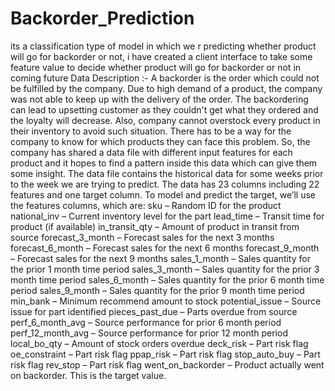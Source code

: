 # Backorder_Prediction
its a classification type of model in which we r predicting whether product will go for backorder or not, i have created a client interface to take some feature value to decide whether product will go for backorder or not in coming future  Data Description :- A backorder is the order which could not be fulfilled by the company. Due to high demand of a product, the company was not able to keep up with the delivery of the order. The backordering can lead to upsetting customer as they couldn't get what they ordered and the loyalty will decrease. Also, company cannot overstock every product in their inventory to avoid such situation. There has to be a way for the company to know for which products they can face this problem. So, the company has shared a data file with different input features for each product and it hopes to find a pattern inside this data which can give them some insight. The data file contains the historical data for some weeks prior to the week we are trying to predict. The data has 23 columns including 22 features and one target column. To model and predict the target, we’ll use the features columns, which are:  sku – Random ID for the product  national_inv – Current inventory level for the part  lead_time – Transit time for product (if available)  in_transit_qty – Amount of product in transit from source  forecast_3_month – Forecast sales for the next 3 months  forecast_6_month – Forecast sales for the next 6 months  forecast_9_month – Forecast sales for the next 9 months  sales_1_month – Sales quantity for the prior 1 month time period  sales_3_month – Sales quantity for the prior 3 month time period  sales_6_month – Sales quantity for the prior 6 month time period  sales_9_month – Sales quantity for the prior 9 month time period  min_bank – Minimum recommend amount to stock  potential_issue – Source issue for part identified  pieces_past_due – Parts overdue from source  perf_6_month_avg – Source performance for prior 6 month period  perf_12_month_avg – Source performance for prior 12 month period  local_bo_qty – Amount of stock orders overdue  deck_risk – Part risk flag  oe_constraint – Part risk flag  ppap_risk – Part risk flag  stop_auto_buy – Part risk flag  rev_stop – Part risk flag  went_on_backorder – Product actually went on backorder. This is the target value.
